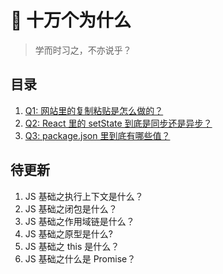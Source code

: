 # :blue_book: 十万个为什么

> 学而时习之，不亦说乎？

## 目录

1. [Q1: 网站里的复制粘贴是怎么做的？](/ask-and-answer/Q1.md)
2. [Q2: React 里的 setState 到底是同步还是异步？](/ask-and-answer/Q2.md)
3. [Q3: package.json 里到底有哪些值？](/ask-and-answer/Q3.md)

## 待更新

1. JS 基础之执行上下文是什么？
2. JS 基础之闭包是什么？
3. JS 基础之作用域链是什么？
4. JS 基础之原型是什么?
5. JS 基础之 this 是什么？
6. JS 基础之什么是 Promise？
